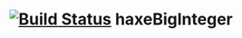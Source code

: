 [![Build Status](https://travis-ci.org/slavasitnikov/haxeBigInteger.svg?branch=master)](https://travis-ci.org/slavasitnikov/haxeBigInteger)
haxeBigInteger
==============

